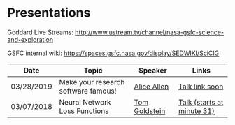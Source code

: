 # Presentations

Goddard Live Streams: http://www.ustream.tv/channel/nasa-gsfc-science-and-exploration

GSFC internal wiki: https://spaces.gsfc.nasa.gov/display/SEDWIKI/SciCIG

| Date | Topic | Speaker | Links |
| --- | --- | --- | --- |
| 03/28/2019 | Make your research  software famous! | [Alice Allen](http://ascl.net/wordpress/about-ascl/people/alice_allen/) | [Talk link soon]() |
| 03/07/2018 | Neural Network Loss Functions | [Tom Goldstein](https://www.cs.umd.edu/~tomg/) | [Talk (starts at minute 31)](http://www.ustream.tv/recorded/113439023) |
